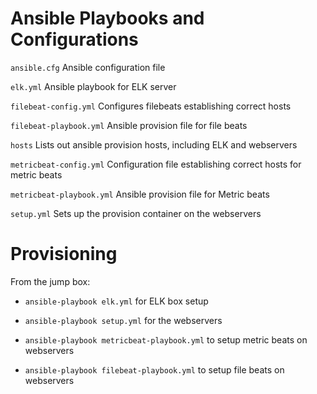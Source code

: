 # Ansible Playbooks and Configurations

`ansible.cfg`
Ansible configuration file

`elk.yml`
Ansible playbook for ELK server

`filebeat-config.yml`
Configures filebeats establishing correct hosts

`filebeat-playbook.yml`
Ansible provision file for file beats

`hosts`
Lists out ansible provision hosts, including ELK and webservers

`metricbeat-config.yml`
Configuration file establishing correct hosts for metric beats

`metricbeat-playbook.yml`
Ansible provision file for Metric beats

`setup.yml`
Sets up the provision container on the  webservers

# Provisioning
From the jump box:
 
* `ansible-playbook elk.yml` for ELK box setup
 
* `ansible-playbook setup.yml` for the webservers
 
* `ansible-playbook metricbeat-playbook.yml` to setup metric beats on webservers
 
* `ansible-playbook filebeat-playbook.yml` to setup file beats on webservers
 

